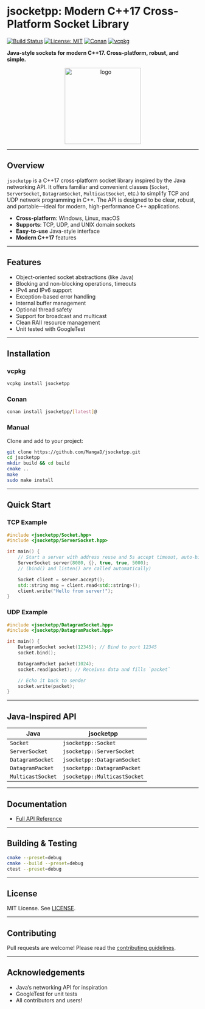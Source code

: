 # jsocketpp: Modern C++17 Cross-Platform Socket Library

[![Build Status](https://img.shields.io/github/actions/workflow/status/MangaD/jsocketpp/ci.yml)](https://github.com/MangaD/jsocketpp/actions)
[![License: MIT](https://img.shields.io/badge/License-MIT-green.svg)](LICENSE)
[![Conan](https://img.shields.io/badge/conan-available-brightgreen)](https://conan.io/center/jsocketpp)
[![vcpkg](https://img.shields.io/badge/vcpkg-available-blue)](https://vcpkg.io/en/packages.html#jsocketpp)

**Java-style sockets for modern C++17. Cross-platform, robust, and simple.**

<div align="center">
<img alt="logo" src="docs/doxygen/logo.png" width="200">
</div>

---

## Overview

`jsocketpp` is a C++17 cross-platform socket library inspired by the Java networking API. It offers familiar and
convenient classes (`Socket`, `ServerSocket`, `DatagramSocket`, `MulticastSocket`, etc.) to simplify TCP and UDP network
programming in C++. The API is designed to be clear, robust, and portable—ideal for modern, high-performance C++
applications.

- **Cross-platform**: Windows, Linux, macOS
- **Supports**: TCP, UDP, and UNIX domain sockets
- **Easy-to-use** Java-style interface
- **Modern C++17** features

---

## Features

- Object-oriented socket abstractions (like Java)
- Blocking and non-blocking operations, timeouts
- IPv4 and IPv6 support
- Exception-based error handling
- Internal buffer management
- Optional thread safety
- Support for broadcast and multicast
- Clean RAII resource management
- Unit tested with GoogleTest

---

## Installation

### vcpkg

```sh
vcpkg install jsocketpp
```

### Conan

```sh
conan install jsocketpp/[latest]@
```

### Manual

Clone and add to your project:

```sh
git clone https://github.com/MangaD/jsocketpp.git
cd jsocketpp
mkdir build && cd build
cmake ..
make
sudo make install
```

---

## Quick Start

### TCP Example

```cpp
#include <jsocketpp/Socket.hpp>
#include <jsocketpp/ServerSocket.hpp>

int main() {
    // Start a server with address reuse and 5s accept timeout, auto-bind/listen
    ServerSocket server(8080, {}, true, true, 5000);
    // (bind() and listen() are called automatically)

    Socket client = server.accept();
    std::string msg = client.read<std::string>();
    client.write("Hello from server!");
}
```

### UDP Example

```cpp
#include <jsocketpp/DatagramSocket.hpp>
#include <jsocketpp/DatagramPacket.hpp>

int main() {
    DatagramSocket socket(12345); // Bind to port 12345
    socket.bind();

    DatagramPacket packet(1024);
    socket.read(packet); // Receives data and fills `packet`

    // Echo it back to sender
    socket.write(packet);
}
```

---

## Java-Inspired API

| Java              | jsocketpp                    |
|-------------------|------------------------------|
| `Socket`          | `jsocketpp::Socket`          |
| `ServerSocket`    | `jsocketpp::ServerSocket`    |
| `DatagramSocket`  | `jsocketpp::DatagramSocket`  |
| `DatagramPacket`  | `jsocketpp::DatagramPacket`  |
| `MulticastSocket` | `jsocketpp::MulticastSocket` |

---

## Documentation

* [Full API Reference](https://github.com/MangaD/jsocketpp/wiki)

---

## Building & Testing

```sh
cmake --preset=debug
cmake --build --preset=debug
ctest --preset=debug
```

---

## License

MIT License. See [LICENSE](LICENSE).

---

## Contributing

Pull requests are welcome! Please read the [contributing guidelines](CONTRIBUTING.md).

---

## Acknowledgements

* Java’s networking API for inspiration
* GoogleTest for unit tests
* All contributors and users!
